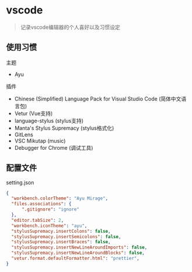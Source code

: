 # vscode

> 记录vscode编辑器的个人喜好以及习惯设定

## 使用习惯

主题

- Ayu

插件

- Chinese (Simplified) Language Pack for Visual Studio Code (简体中文语言包)
- Vetur (Vue支持)
- language-stylus (stylus支持)
- Manta's Stylus Supremacy (stylus格式化)
- GitLens
- VSC Mikutap (music)
- Debugger for Chrome (调试工具)

## 配置文件

setting.json

```json
{
  "workbench.colorTheme": "Ayu Mirage",
  "files.associations": {
      ".gitignore": "ignore"
  },
  "editor.tabSize": 2,
  "workbench.iconTheme": "ayu",
  "stylusSupremacy.insertColons": false,
  "stylusSupremacy.insertSemicolons": false,
  "stylusSupremacy.insertBraces": false,
  "stylusSupremacy.insertNewLineAroundImports": false,
  "stylusSupremacy.insertNewLineAroundBlocks": false,
  "vetur.format.defaultFormatter.html": "prettier",
}
```
